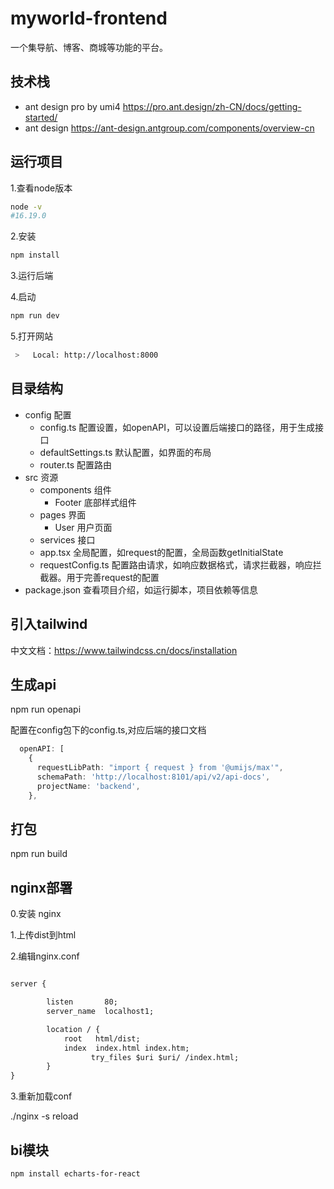 # myworld-frontend
一个集导航、博客、商城等功能的平台。

## 技术栈

+ ant design pro by umi4 https://pro.ant.design/zh-CN/docs/getting-started/
+ ant design https://ant-design.antgroup.com/components/overview-cn

## 运行项目

1.查看node版本

```bash
node -v
#16.19.0
```

2.安装
```bash
npm install
```

3.运行后端

4.启动

```bash
npm run dev
```

5.打开网站

```bash
 >   Local: http://localhost:8000          
```

## 目录结构

- config 配置
  - config.ts 配置设置，如openAPI，可以设置后端接口的路径，用于生成接口
  - defaultSettings.ts 默认配置，如界面的布局
  - router.ts 配置路由
- src 资源
  - components 组件
    - Footer 底部样式组件
  - pages 界面
    - User 用户页面
  - services 接口
  - app.tsx 全局配置，如request的配置，全局函数getInitialState
  - requestConfig.ts 配置路由请求，如响应数据格式，请求拦截器，响应拦截器。用于完善request的配置
- package.json 查看项目介绍，如运行脚本，项目依赖等信息

## 引入tailwind

中文文档：https://www.tailwindcss.cn/docs/installation

## 生成api

npm run openapi

配置在config包下的config.ts,对应后端的接口文档

```ts
  openAPI: [
    {
      requestLibPath: "import { request } from '@umijs/max'",
      schemaPath: 'http://localhost:8101/api/v2/api-docs',
      projectName: 'backend',
    },
```

## 打包

npm run build 

## nginx部署

0.安装 nginx

1.上传dist到html

2.编辑nginx.conf

```xml

server {

        listen       80;
        server_name  localhost1;

        location / {
            root   html/dist;
            index  index.html index.htm;
			      try_files $uri $uri/ /index.html;
        }
}

```

3.重新加载conf

./nginx -s reload

## bi模块

```bash
npm install echarts-for-react
```

